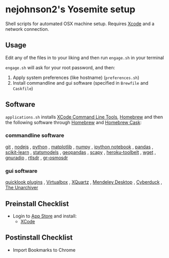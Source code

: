 # nejohnson2's Yosemite setup

Shell scripts for automated OSX machine setup. Requires [Xcode](https://developer.apple.com/downloads) and a network connection.

## Usage

Edit any of the files in to your liking and then run `engage.sh` in your terminal

`engage.sh` will ask for your root password, and then:

  1. Apply system preferences (like hostname) (`preferences.sh`)
  2. Install commandline and gui software (specified in `Brewfile` and `Caskfile`)


## Software

`applications.sh` installs [XCode Command Line Tools](), [Homebrew](http://brew.sh) and then the following software through [Homebrew](http://brew.sh) and [Homebrew Cask](https://github.com/phinze/homebrew-cask):

### commandline software

[git](git-scm.com)
, [nodejs](nodejs.org)
, [python](python.org)
, [matplotlib](matplotlib.org)
, [numpy](numpy.org)
, [ipython notebook](ipython.org)
, [pandas](pandas.pydata.org)
, [scikit-learn](scikit-learn.org)
, [statsmodels](statsmodels.sourceforge.net)
, [geopandas](geopandas.org)
, [scapy](http://www.secdev.org/projects/scapy/)
, [heroku-toolbelt](https://toolbelt.heroku.com)
, [wget](http://www.gnu.org/software/wget/)
, [gnuradio](gnuradio.org)
, [rtlsdr](rtlsdr.org)
, [gr-osmosdr](http://sdr.osmocom.org/trac/wiki/GrOsmoSDR)



### gui software

[quicklook plugins](github.com/sindresorhus/quick-look-plugins)
, [Virtualbox](virtualbox.org)
, [XQuartz](xquartz.macosforge.org)
, [Mendeley Desktop](https://www.mendeley.com/)
, [Cyberduck](https://cyberduck.io/)
, [The Unarchiver](http://wakaba.c3.cx/s/apps/unarchiver.html)


## Preinstall Checklist

* Login to [App Store](www.apple.com/macosx/whats-new/app-store.html) and install:
  * [XCode]()

## Postinstall Checklist
* Import Bookmarks to Chrome
